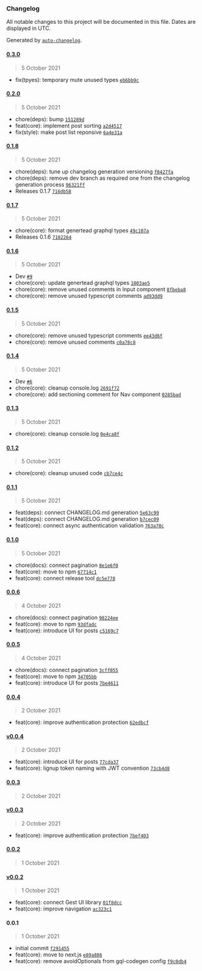 ### Changelog

All notable changes to this project will be documented in this file. Dates are displayed in UTC.

Generated by [`auto-changelog`](https://github.com/CookPete/auto-changelog).

#### [0.3.0](https://github.com/dvakatsiienko/hackernews-ui/compare/0.2.0...0.3.0)

> 5 October 2021

-   fix(tpyes): temporary mute unused types [`eb6bb9c`](https://github.com/dvakatsiienko/hackernews-ui/commit/eb6bb9cc96b93146428713ae5d7264025a271328)

#### [0.2.0](https://github.com/dvakatsiienko/hackernews-ui/compare/0.1.8...0.2.0)

> 5 October 2021

-   chore(deps): bump [`151289d`](https://github.com/dvakatsiienko/hackernews-ui/commit/151289d68fa1044071501042c61ece65917107b2)
-   feat(core): implement post sorting [`a2d4517`](https://github.com/dvakatsiienko/hackernews-ui/commit/a2d4517ddf3ff231e9c12f2a91174be040412c22)
-   fix(style): make post list reponsive [`6a4e31a`](https://github.com/dvakatsiienko/hackernews-ui/commit/6a4e31a8064651554ca9ec8b5752083eb3f410f0)

#### [0.1.8](https://github.com/dvakatsiienko/hackernews-ui/compare/0.1.7...0.1.8)

> 5 October 2021

-   chore(deps): tune up changelog generation versioning [`f0427fa`](https://github.com/dvakatsiienko/hackernews-ui/commit/f0427fab40c3ad0938dbf1da76620a91fdcb9191)
-   chore(deps): remove dev branch as required one from the changelog generation process [`96321ff`](https://github.com/dvakatsiienko/hackernews-ui/commit/96321ff77141cf46d8d54b6c0766a222a6fa93bd)
-   Releases 0.1.7 [`716db58`](https://github.com/dvakatsiienko/hackernews-ui/commit/716db5847ae55b09910f77ee0d6d7e0ad52c8ec9)

#### [0.1.7](https://github.com/dvakatsiienko/hackernews-ui/compare/0.1.6...0.1.7)

> 5 October 2021

-   chore(core): format genertead graphql types [`49c107a`](https://github.com/dvakatsiienko/hackernews-ui/commit/49c107ac07bc7330194372d8eb09cc037c76b0fb)
-   Releases 0.1.6 [`7182264`](https://github.com/dvakatsiienko/hackernews-ui/commit/7182264377887eec63ba8db9dfde5ae1ea94d2e8)

#### [0.1.6](https://github.com/dvakatsiienko/hackernews-ui/compare/0.1.5...0.1.6)

> 5 October 2021

-   Dev [`#9`](https://github.com/dvakatsiienko/hackernews-ui/pull/9)
-   chore(core): update genertead graphql types [`1803ae5`](https://github.com/dvakatsiienko/hackernews-ui/commit/1803ae5562602f5e4e879d7b2d258e0a7a77b9f6)
-   chore(core): remove unused comments in Input component [`8fbeba8`](https://github.com/dvakatsiienko/hackernews-ui/commit/8fbeba8906c8cb79bcb8efe3c1690dfae71a6321)
-   chore(core): remove unused typescript comments [`ad93dd9`](https://github.com/dvakatsiienko/hackernews-ui/commit/ad93dd95988d5924fbed1e8a2e9d0d918fa033cb)

#### [0.1.5](https://github.com/dvakatsiienko/hackernews-ui/compare/0.1.4...0.1.5)

> 5 October 2021

-   chore(core): remove unused typescript comments [`ee43d6f`](https://github.com/dvakatsiienko/hackernews-ui/commit/ee43d6f6df24de211c772905bcc9ab92106b2d18)
-   chore(core): remove unused comments [`c0a78c8`](https://github.com/dvakatsiienko/hackernews-ui/commit/c0a78c8ad1f25da02fd327d77380912928abbbfe)

#### [0.1.4](https://github.com/dvakatsiienko/hackernews-ui/compare/0.1.3...0.1.4)

> 5 October 2021

-   Dev [`#6`](https://github.com/dvakatsiienko/hackernews-ui/pull/6)
-   chore(core): cleanup console.log [`2691f72`](https://github.com/dvakatsiienko/hackernews-ui/commit/2691f72a7427ddbbb86dc7fc567ae34cdc244474)
-   chore(core): add sectioning comment for Nav component [`0285bad`](https://github.com/dvakatsiienko/hackernews-ui/commit/0285bade307aef333129dd3c10e380ed40aa579e)

#### [0.1.3](https://github.com/dvakatsiienko/hackernews-ui/compare/0.1.2...0.1.3)

> 5 October 2021

-   chore(core): cleanup console.log [`0e4ca8f`](https://github.com/dvakatsiienko/hackernews-ui/commit/0e4ca8f7d828ed409045b7a14629c80a518338ef)

#### [0.1.2](https://github.com/dvakatsiienko/hackernews-ui/compare/0.1.1...0.1.2)

> 5 October 2021

-   chore(core): cleanup unused code [`cb7ce4c`](https://github.com/dvakatsiienko/hackernews-ui/commit/cb7ce4cf20f9be4f8c2337cdb583bf191f954924)

#### [0.1.1](https://github.com/dvakatsiienko/hackernews-ui/compare/0.1.0...0.1.1)

> 5 October 2021

-   feat(deps): connect CHANGELOG.md generation [`5e63c99`](https://github.com/dvakatsiienko/hackernews-ui/commit/5e63c99f316e88c2374b4c75ad8bef7e93a5417e)
-   feat(deps): connect CHANGELOG.md generation [`b7cec09`](https://github.com/dvakatsiienko/hackernews-ui/commit/b7cec093d9228249293533c57e125c80f01c9e6e)
-   feat(core): connect async authentication validation [`763a78c`](https://github.com/dvakatsiienko/hackernews-ui/commit/763a78c416ace8a1596fddfa46dde4b512013f9e)

#### [0.1.0](https://github.com/dvakatsiienko/hackernews-ui/compare/0.0.6...0.1.0)

> 5 October 2021

-   chore(docs): connect pagination [`8e1e6f0`](https://github.com/dvakatsiienko/hackernews-ui/commit/8e1e6f043eb5a6768c779522f6abf15f5629b873)
-   feat(core): move to npm [`67714c1`](https://github.com/dvakatsiienko/hackernews-ui/commit/67714c1874d929d00939a997032cff278dfc7e7e)
-   feat(core): connect release tool [`dc5e778`](https://github.com/dvakatsiienko/hackernews-ui/commit/dc5e778e9630d47603223aedf5d0a20255e7caf9)

#### [0.0.6](https://github.com/dvakatsiienko/hackernews-ui/compare/0.0.5...0.0.6)

> 4 October 2021

-   chore(docs): connect pagination [`98224ee`](https://github.com/dvakatsiienko/hackernews-ui/commit/98224ee3433eb2715f8a9f374ce53e573f1a3463)
-   feat(core): move to npm [`93dfadc`](https://github.com/dvakatsiienko/hackernews-ui/commit/93dfadc8c28166e409da9a87287afc6c2998f45a)
-   feat(core): introduce UI for posts [`c5169c7`](https://github.com/dvakatsiienko/hackernews-ui/commit/c5169c7c953363c8ac757ca018e237f29d120b2b)

#### [0.0.5](https://github.com/dvakatsiienko/hackernews-ui/compare/0.0.4...0.0.5)

> 4 October 2021

-   chore(docs): connect pagination [`3cff055`](https://github.com/dvakatsiienko/hackernews-ui/commit/3cff055326be33287dca18a201bb52069ca417b8)
-   feat(core): move to npm [`34705bb`](https://github.com/dvakatsiienko/hackernews-ui/commit/34705bb697eef8c8e54df8f849a335262b98745a)
-   feat(core): introduce UI for posts [`7be4611`](https://github.com/dvakatsiienko/hackernews-ui/commit/7be4611ac54498b3ea4b45c0a6b484f8f539f412)

#### [0.0.4](https://github.com/dvakatsiienko/hackernews-ui/compare/v0.0.4...0.0.4)

> 2 October 2021

-   feat(core): improve authentication protection [`62edbcf`](https://github.com/dvakatsiienko/hackernews-ui/commit/62edbcfce3d6cde87ed2c9ba6f98941e1e8d429b)

#### [v0.0.4](https://github.com/dvakatsiienko/hackernews-ui/compare/0.0.3...v0.0.4)

> 2 October 2021

-   feat(core): introduce UI for posts [`77cda37`](https://github.com/dvakatsiienko/hackernews-ui/commit/77cda3725034c16b0b77f892bee819947c356aee)
-   feat(core): lignup token naming with JWT convention [`73cb4d8`](https://github.com/dvakatsiienko/hackernews-ui/commit/73cb4d87d8bacea31791e481db7fc326e32f1a70)

#### [0.0.3](https://github.com/dvakatsiienko/hackernews-ui/compare/v0.0.3...0.0.3)

> 2 October 2021

#### [v0.0.3](https://github.com/dvakatsiienko/hackernews-ui/compare/0.0.2...v0.0.3)

> 2 October 2021

-   feat(core): improve authentication protection [`7bef403`](https://github.com/dvakatsiienko/hackernews-ui/commit/7bef4035b1fa23ef072eba196fc5644eb6108b30)

#### [0.0.2](https://github.com/dvakatsiienko/hackernews-ui/compare/v0.0.2...0.0.2)

> 1 October 2021

#### [v0.0.2](https://github.com/dvakatsiienko/hackernews-ui/compare/0.0.1...v0.0.2)

> 1 October 2021

-   feat(core): connect Gest UI library [`01f8dcc`](https://github.com/dvakatsiienko/hackernews-ui/commit/01f8dcc75e724ad921e2eaa527e44e1978e4f313)
-   feat(core): improve navigation [`ac323c1`](https://github.com/dvakatsiienko/hackernews-ui/commit/ac323c19ab9c332b095344fd3b2071c8b2f67f99)

#### 0.0.1

> 1 October 2021

-   initial commit [`f291455`](https://github.com/dvakatsiienko/hackernews-ui/commit/f291455401e07f597c1a77bcc66099f5103d2be4)
-   feat(core): move to next.js [`e89a886`](https://github.com/dvakatsiienko/hackernews-ui/commit/e89a8860d4e0620f6fe871ad62695674c432c849)
-   feat(core): remove avoidOptionals from gql-codegen config [`f9c0db4`](https://github.com/dvakatsiienko/hackernews-ui/commit/f9c0db4e7ace5cf5b42f4b5575fb2df66192bede)

